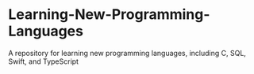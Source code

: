# Learning-New-Programming-Languages

A repository for learning new programming languages, including C, SQL, Swift, and TypeScript
